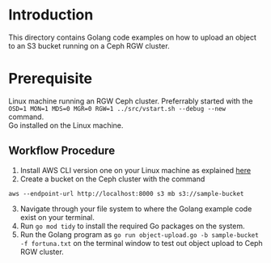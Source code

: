 # Introduction
This directory contains Golang code examples on how to upload an object to an S3 bucket running on a Ceph RGW cluster.

# Prerequisite
Linux machine running an RGW Ceph cluster. Preferrably started with the ``OSD=1 MON=1 MDS=0 MGR=0 RGW=1 ../src/vstart.sh --debug --new `` command.  
Go installed on the Linux machine.  

## Workflow Procedure
1. Install AWS CLI version one on your Linux machine as explained [here](https://docs.aws.amazon.com/cli/v1/userguide/install-linux.html)
2. Create a bucket on the Ceph cluster with the command 
```
aws --endpoint-url http://localhost:8000 s3 mb s3://sample-bucket
```
3. Navigate through your file system to where the Golang example code exist on your terminal.
4. Run ``` go mod tidy ``` to install the required Go packages on the system.
5. Run the Golang program as ``` go run object-upload.go -b sample-bucket -f fortuna.txt ``` on the terminal window to test out object upload to Ceph RGW cluster.
